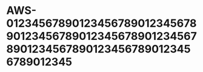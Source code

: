 # AWS-012345678901234567890123456789012345678901234567890123456789012345678901234567890123456789012345